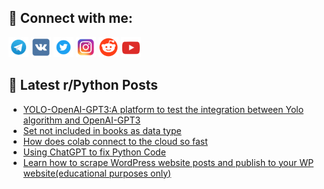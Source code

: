 ## 🔎 Connect with me:
[<img src="https://github.com/bullbesh/bullbesh/blob/main/images/Telegram.png" width="32" height="32" />](https://t.me/bullbesh)
[<img src="https://github.com/bullbesh/bullbesh/blob/main/images/VK.png" width="32" height="32" />](https://vk.com/bullbesh)
[<img src="https://github.com/bullbesh/bullbesh/blob/main/images/Twitter.png" width="32" height="32" />](https://twitter.com/bullbesh1)
[<img src="https://github.com/bullbesh/bullbesh/blob/main/images/Instagram.png" width="32" height="32" />](https://www.instagram.com/bullbesh)
[<img src="https://github.com/bullbesh/bullbesh/blob/main/images/Reddit.png" width="32" height="32" />](https://www.reddit.com/user/bullbesh)
[<img src="https://github.com/bullbesh/bullbesh/blob/main/images/YouTube.png" width="32" height="32" />](https://www.youtube.com/channel/UCtfjRs6uzgq5mfm8S06WTcg)

## 📕 Latest r/Python Posts
<!-- BLOG-POST-LIST:START -->
- [YOLO-OpenAI-GPT3:A platform to test the integration between Yolo algorithm and OpenAI-GPT3](https://www.reddit.com/r/Python/comments/110864b/yoloopenaigpt3a_platform_to_test_the_integration/)
- [Set not included in books as data type](https://www.reddit.com/r/Python/comments/1106svh/set_not_included_in_books_as_data_type/)
- [How does colab connect to the cloud so fast](https://www.reddit.com/r/Python/comments/1105vap/how_does_colab_connect_to_the_cloud_so_fast/)
- [Using ChatGPT to fix Python Code](https://www.reddit.com/r/Python/comments/1104izo/using_chatgpt_to_fix_python_code/)
- [Learn how to scrape WordPress website posts and publish to your WP website&lpar;educational purposes only&rpar;](https://www.reddit.com/r/Python/comments/11049zb/learn_how_to_scrape_wordpress_website_posts_and/)
<!-- BLOG-POST-LIST:END -->
